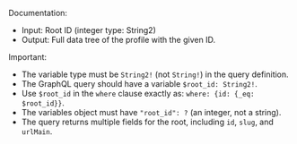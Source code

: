 Documentation:
- Input: Root ID (integer type: String2)
- Output: Full data tree of the profile with the given ID.

Important:
- The variable type must be `String2!` (not `String!`) in the query definition.
- The GraphQL query should have a variable `$root_id: String2!`.
- Use `$root_id` in the `where` clause exactly as: `where: {id: {_eq: $root_id}}`.
- The variables object must have `"root_id": ?` (an integer, not a string).
- The query returns multiple fields for the root, including `id`, `slug`, and `urlMain`.
